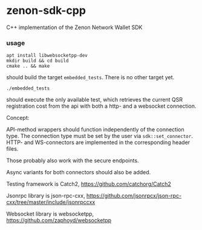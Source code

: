 # zenon-sdk-cpp
C++ implementation of the Zenon Network Wallet SDK

### usage
```
apt install libwebsocketpp-dev
mkdir build && cd build
cmake .. && make
```
should build the target `embedded_tests`.
There is no other target yet.

```
./embedded_tests
```

should execute the only available test, which retrieves the current QSR registration cost from the api
with both a http- and a websocket connection.

Concept:

API-method wrappers should function independently of the connection type. The connection type must be set
by the user via `sdk::set_connector`. HTTP- and WS-connectors are implemented in the corresponding header files.

Those probably also work with the secure endpoints.

Async variants for both connectors should also be added.

Testing framework is Catch2, https://github.com/catchorg/Catch2

Jsonrpc library is json-rpc-cxx, https://github.com/jsonrpcx/json-rpc-cxx/tree/master/include/jsonrpccxx

Websocket library is websocketpp, https://github.com/zaphoyd/websocketpp
